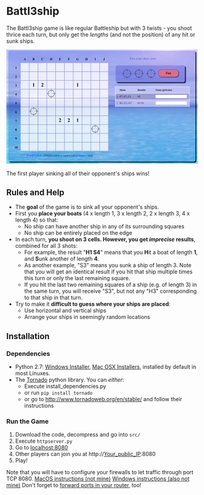 # Battl3ship

The Battl3ship game is like regular Battleship but with 3 twists - you shoot thrice each turn, but only get the
_lengths_ (and not the position) of any hit or sunk ships. 

![Screenshot](https://github.com/miguelinux314/battl3ship/raw/master/doc/shots_screenshot.png "Battl3ship")

The first player sinking all of their opponent's ships wins!

## Rules and Help
* The **goal** of the game is to sink all your opponent's ships.
* First you **place your boats** (4 x length 1, 3 x length 2, 2 x length 3, 4 x length 4) so that:
  * No ship can have another ship in any of its surrounding squares
  * No ship can be entirely placed on the edge
* In each turn, **you shoot on 3 cells. However, you get _imprecise_ results**, combined for all 3 shots:
  * For example, the result "**H1 S4**" means that you **H**it a boat of length **1**, and **S**unk another of length **4**.
  * As another example, "S3" means you sunk a ship of length 3. Note that you will get an identical result if you hit that ship multiple times this turn or only the last remaining square.
  * If you hit the last two remaining squares of a ship (e.g. of length 3) in the same turn, you will receive "S3", but not any "H3" corresponding to that ship in that turn.
* Try to make it **difficult to guess where your ships are placed**:
  * Use horizontal and vertical ships
  * Arrange your ships in seemingly random locations
  
## Installation 
### Dependencies
* Python 2.7: [Windows Installer](https://www.python.org/ftp/python/2.7.14/python-2.7.14.msi), [Mac OSX Installers](https://www.python.org/downloads/release/python-2714/), installed by default in most Linuxes.
* The [Tornado](http://www.tornadoweb.org/en/stable/) python library. You can _either_:
  * Execute install_dependencies.py
  * or run `pip install tornado`
  * or go to http://www.tornadoweb.org/en/stable/ and follow their instructions
  
### Run the Game
1. Download the code, decompress and go into `src/`
2. Execute `httpserver.py`
3. Go to [localhost:8080](http://localhost:8080)
4. Other players can join you at http://[Your_public_IP](https://whatismyipaddress.com/):8080
5. Play!

Note that you will have to configure your firewalls to let traffic through port TCP 8080.  [MacOS instructions (not mine)](https://www.macworld.co.uk/how-to/mac-software/how-open-specific-ports-in-os-x-1010-firewall-3616405/) [Windows instructions (also not mine)](http://www.tomshardware.com/faq/id-3114787/open-firewall-ports-windows.html) 
Don't forget to [forward ports in your router](https://www.pcworld.com/article/244314/how_to_forward_ports_on_your_router.html), too!
